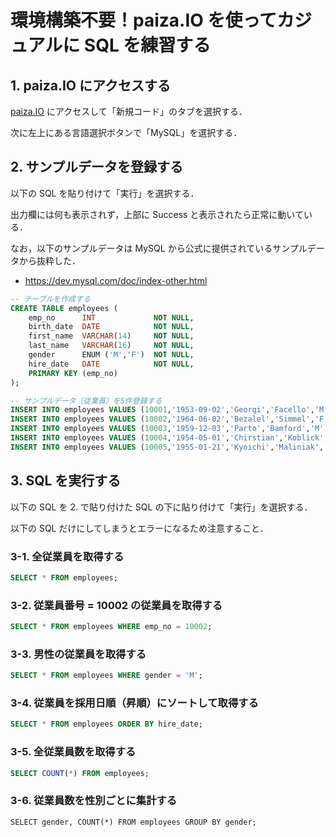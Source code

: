 # 環境構築不要！paiza.IO を使ってカジュアルに SQL を練習する

## 1. paiza.IO にアクセスする

[paiza.IO](https://paiza.io/) にアクセスして「新規コード」のタブを選択する．

次に左上にある言語選択ボタンで「MySQL」を選択する．

## 2. サンプルデータを登録する

以下の SQL を貼り付けて「実行」を選択する．

出力欄には何も表示されず，上部に Success と表示されたら正常に動いている．

なお，以下のサンプルデータは MySQL から公式に提供されているサンプルデータから抜粋した．

* https://dev.mysql.com/doc/index-other.html

```sql
-- テーブルを作成する
CREATE TABLE employees (
    emp_no      INT             NOT NULL,
    birth_date  DATE            NOT NULL,
    first_name  VARCHAR(14)     NOT NULL,
    last_name   VARCHAR(16)     NOT NULL,
    gender      ENUM ('M','F')  NOT NULL,
    hire_date   DATE            NOT NULL,
    PRIMARY KEY (emp_no)
);

-- サンプルデータ（従業員）を5件登録する
INSERT INTO employees VALUES (10001,'1953-09-02','Georgi','Facello','M','1986-06-26');
INSERT INTO employees VALUES (10002,'1964-06-02','Bezalel','Simmel','F','1985-11-21');
INSERT INTO employees VALUES (10003,'1959-12-03','Parto','Bamford','M','1986-08-28');
INSERT INTO employees VALUES (10004,'1954-05-01','Chirstian','Koblick','M','1986-12-01');
INSERT INTO employees VALUES (10005,'1955-01-21','Kyoichi','Maliniak','M','1989-09-12');
```

## 3. SQL を実行する

以下の SQL を 2. で貼り付けた SQL の下に貼り付けて「実行」を選択する．

以下の SQL だけにしてしまうとエラーになるため注意すること．

### 3-1. 全従業員を取得する

```sql
SELECT * FROM employees;
```

### 3-2. 従業員番号 = 10002 の従業員を取得する

```sql
SELECT * FROM employees WHERE emp_no = 10002;
```

### 3-3. 男性の従業員を取得する

```sql
SELECT * FROM employees WHERE gender = 'M';
```

### 3-4. 従業員を採用日順（昇順）にソートして取得する

```sql
SELECT * FROM employees ORDER BY hire_date;
```

### 3-5. 全従業員数を取得する

```sql
SELECT COUNT(*) FROM employees;
```

### 3-6. 従業員数を性別ごとに集計する

```
SELECT gender, COUNT(*) FROM employees GROUP BY gender;
```
